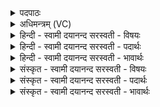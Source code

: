 <details><summary>पदपाठः</summary>

उ॒रु। वि॒ष्णो॒ऽइति॑ विष्णो। वि। क्र॒म॒स्व॒। उ॒रु। क्षया॑य। नः॒। कृ॒धि॒। घृ॒तम्। घृ॒त॒यो॒न॒ इति॑ घृतऽयोने। पि॒ब॒। प्रप्रेति॒ प्रऽप्र॑। य॒ज्ञप॑ति॒मिति॑ य॒ज्ञऽप॑तिम्। ति॒र॒। स्वाहा॑। ३८।
</details>

<details><summary>अधिमन्त्रम् (VC)</summary>

- विष्णुर्देवता
- आगस्त्य ऋषिः
- भुरिग् आर्षी अनुष्टुप्
- गान्धारः
</details>

<details><summary>हिन्दी - स्वामी दयानन्द सरस्वती  - विषयः</summary>

फिर वे कैसे हैं, यह उपदेश अगले मन्त्र में किया है ॥
</details>

<details><summary>हिन्दी - स्वामी दयानन्द सरस्वती  - पदार्थः</summary>

पदार्थान्वयभाषाः -  जैसे सर्वव्यापक परमेश्वर सब जगत् की रचना करता हुआ जगत् के कारण को प्राप्त हो सब को रचता है, वैसे हे विद्यादि गुणों में व्याप्त होनेवाले वीर पुरुष ! अपने विद्या के फल को (उरु) बहुत (वि) अच्छी तरह (क्रमस्व) पहुँच (क्षयाय) निवास करने योग्य गृह और विज्ञान की प्राप्ति के योग्य (नः) हम लोगों को (कृधि) कीजिये। हे (घृतयोने) विद्यादि सुशिक्षायुक्त पुरुष ! जैसे अग्नि घृत पी के प्रदीप्त होता है, वैसे तू भी अपने गुणों में (घृतम्) घृत को (प्रप्र पिब) वारंवार पी के शरीर बलादि से प्रकाशित हो और ऋत्विज् आदि विद्वान् लोग (यज्ञपतिम्) यजमान की रक्षा करते हुए उसे यज्ञ से पार करते हैं, वैसे तू भी (स्वाहा) यज्ञ की क्रिया से यज्ञ के (तिर) पार हो ॥३८॥
</details>

<details><summary>हिन्दी - स्वामी दयानन्द सरस्वती  - भावार्थः</summary>

भावार्थभाषाः -  जैसे परमेश्वर अपनी व्यापकता से कारण को प्राप्त हो सब जगत् के रचने और पालने से सब जीवों को सुख देता है, वैसे आनन्द में हम सभों को रहना उचित है। जैसे अग्नि काष्ठ आदि इन्धन वा घृत आदि पदार्थों को प्राप्त हो प्रकाशमान होता है, वैसे हम लोगों को भी शत्रुओं को जीत प्रकाशित होना चाहिये, और जैसे होता आदि विद्वान् लोग धार्मिक यज्ञ करनेवाले यजमान को पाकर अपने कामों को सिद्ध करते हैं, वैसे प्रजास्थ लोग धर्मात्मा सभापति को पाकर अपने-अपने सुखों को सिद्ध किया करें ॥३८॥
</details>

<details><summary>संस्कृत - स्वामी दयानन्द सरस्वती  - विषयः</summary>

पुनस्तौ कीदृशावित्युपदिश्यते ॥
</details>

<details><summary>संस्कृत - स्वामी दयानन्द सरस्वती  - पदार्थः</summary>

पदार्थान्वयभाषाः -  यथा विष्णुर्विक्रमते तथोरु विक्रमस्व नः क्षयाय उरु कृधि, हे घृतयोने ! यथाग्निराज्यं पिबति तथा त्वं प्रप्रपिब, यथा च ऋत्विगादयो यज्ञपतिं संरक्ष्य दुःखं तरन्ति, तथा त्वं स्वाहा वाचं वदन् सन् विजयेन यज्ञेन यज्ञं प्रप्रतिर ॥३८॥
</details>

<details><summary>संस्कृत - स्वामी दयानन्द सरस्वती  - भावार्थः</summary>

भावार्थभाषाः -  अत्रोपमालङ्कारः। यथा परमेश्वरो व्यापकत्वात्सर्वं जगद्रचितुं रक्षितुं समर्थः सर्वान् सुखयति, तथानन्दयितव्यम्। यथा चाग्निरिन्धनानि प्रदहति तथा शत्रवः प्रदग्धव्याः। यथा होत्रादयो धार्मिकं यज्ञपतिं प्राप्य स्वकार्य्याणि साध्नुवन्ति, तथा प्रजास्थाः पुरुषा धर्मात्मानं सभापतिं प्राप्य सुखानि साध्नुवन्तु ॥३८॥
</details>